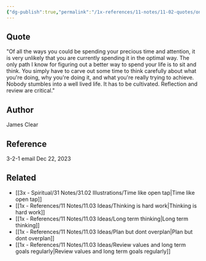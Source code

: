 ```yaml
---
{"dg-publish":true,"permalink":"/1x-references/11-notes/11-02-quotes/on-spending-time-optimally-james-clear/","title":"On spending time optimally - James Clear"}
---
```



## Quote
"Of all the ways you could be spending your precious time and attention, it is very unlikely that you are currently spending it in the optimal way. The only path I know for figuring out a better way to spend your life is to sit and think. You simply have to carve out some time to think carefully about what you're doing, why you're doing it, and what you're really trying to achieve. Nobody stumbles into a well lived life. It has to be cultivated. Reflection and review are critical."

## Author
James Clear

## Reference
3-2-1 email Dec 22, 2023

## Related
- [[3x - Spiritual/31 Notes/31.02 Illustrations/Time like open tap\|Time like open tap]]
- [[1x - References/11 Notes/11.03 Ideas/Thinking is hard work\|Thinking is hard work]]
- [[1x - References/11 Notes/11.03 Ideas/Long term thinking\|Long term thinking]]
- [[1x - References/11 Notes/11.03 Ideas/Plan but dont overplan\|Plan but dont overplan]]
- [[1x - References/11 Notes/11.03 Ideas/Review values and long term goals regularly\|Review values and long term goals regularly]]